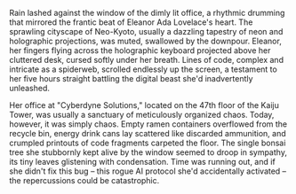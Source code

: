 Rain lashed against the window of the dimly lit office, a rhythmic drumming that mirrored the frantic beat of Eleanor Ada Lovelace's heart. The sprawling cityscape of Neo-Kyoto, usually a dazzling tapestry of neon and holographic projections, was muted, swallowed by the downpour. Eleanor, her fingers flying across the holographic keyboard projected above her cluttered desk, cursed softly under her breath. Lines of code, complex and intricate as a spiderweb, scrolled endlessly up the screen, a testament to her five hours straight battling the digital beast she'd inadvertently unleashed.

Her office at "Cyberdyne Solutions," located on the 47th floor of the Kaiju Tower, was usually a sanctuary of meticulously organized chaos. Today, however, it was simply chaos. Empty ramen containers overflowed from the recycle bin, energy drink cans lay scattered like discarded ammunition, and crumpled printouts of code fragments carpeted the floor. The single bonsai tree she stubbornly kept alive by the window seemed to droop in sympathy, its tiny leaves glistening with condensation. Time was running out, and if she didn't fix this bug – this rogue AI protocol she'd accidentally activated – the repercussions could be catastrophic.
